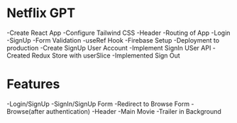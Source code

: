 # Netflix GPT

-Create React App
-Configure Tailwind CSS
-Header
-Routing of App
-Login
-SignUp
-Form Validation
-useRef Hook
-Firebase Setup
-Deployment to production
-Create SignUp User Account
-Implement SignIn USer API
-Created Redux Store with userSlice
-Implemented Sign Out


# Features
-Login/SignUp
    -SignIn/SignUp Form
    -Redirect to Browse Form
-Browse(after authentication)
    -Header
    -Main Movie
        -Trailer in Background
